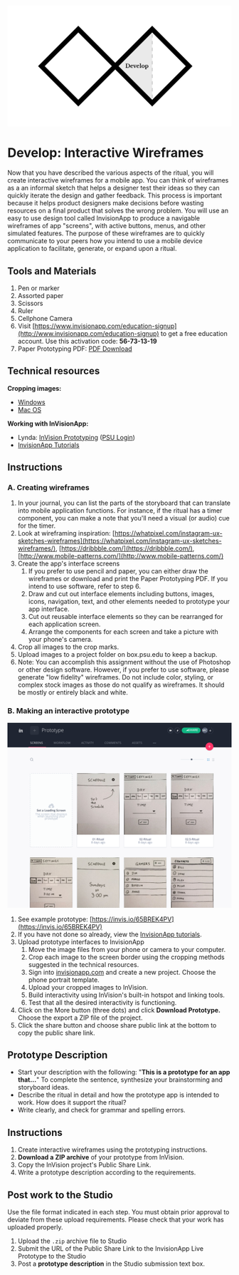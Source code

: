 ![Double Diamond Develop Phase graphic](/assets/dd-process-develop-1200px@2x.png)

# Develop: Interactive Wireframes

Now that you have described the various aspects of the ritual, you will create interactive wireframes for a mobile app. You can think of wireframes as a an informal sketch that helps a designer test their ideas so they can quickly iterate the design and gather feedback. This process is important because it helps product designers make decisions before wasting resources on a final product that solves the wrong problem. You will use an easy to use design tool called InvisionApp to produce a navigable wireframes of app "screens", with active buttons, menus, and other simulated features. The purpose of these wireframes are to quickly communicate to your peers how you intend to use a mobile device application to facilitate, generate, or expand upon a ritual.

## Tools and Materials

1. Pen or marker
2. Assorted paper
3. Scissors
4. Ruler
5. Cellphone Camera
6. Visit [https://www.invisionapp.com/education-signup](http://www.invisionapp.com/education-signup) to get a free education account. Use this activation code: **56-73-13-19**
7. Paper Prototyping PDF: [PDF Download](https://media.aanda.psu.edu/sites/media/aa/files/documents/ritual-project-appprototyping.pdf)

## Technical resources

**Cropping images:**

* [Windows](http://www.tech-recipes.com/rx/56624/how-to-rotate-crop-photos-in-windows-10/)
* [Mac OS](http://osxdaily.com/2014/06/16/crop-image-mac-preview/)

**Working with InVisionApp:**

* Lynda: [InVision Prototyping](https://www.lynda.com/Flinto-tutorials/Invision-prototyping/452520/493200-4.html) \([PSU Login](https://lynda.psu.edu)\)
* [InvisionApp Tutorials](https://projects.invisionapp.com/d/main#/learn)

## Instructions

### A. Creating wireframes

1. In your journal, you can list the parts of the storyboard that can translate into mobile application functions. For instance, if the ritual has a timer component, you can make a note that you'll need a visual (or audio) cue for the timer.
2. Look at wireframing inspiration: [https://whatpixel.com/instagram-ux-sketches-wireframes](https://whatpixel.com/instagram-ux-sketches-wireframes/), [https://dribbble.com/](https://dribbble.com/), [http://www.mobile-patterns.com/](http://www.mobile-patterns.com/)
3. Create the app's interface screens
   1. If you prefer to use pencil and paper, you can either draw the wireframes or download and print the Paper Prototyping PDF. If you intend to use software, refer to step 6.
   2. Draw and cut out interface elements including buttons, images, icons, navigation, text, and other elements needed to prototype your app interface.
   3. Cut out reusable interface elements so they can be rearranged for each application screen.
   4. Arrange the components for each screen and take a picture with your phone's camera.
4. Crop all images to the crop marks.
5. Upload images to a project folder on box.psu.edu to keep a backup.
6. Note: You can accomplish this assignment without the use of Photoshop or other design software. However, if you prefer to use software, please generate "low fidelity" wireframes. Do not include color, styling, or complex stock images as those do not qualify as wireframes. It should be mostly or entirely black and white.

### B. Making an interactive prototype

![InvisionApp project view](/assets/invision-proj-view.png)

1. See example prototype: [https://invis.io/65BREK4PV](https://invis.io/65BREK4PV)
2. If you have not done so already, view the [InvisionApp tutorials](/dmd100/node/1613).  
3. Upload prototype interfaces to InvisionApp
   1. Move the image files from your phone or camera to your computer.
   2. Crop each image to the screen border using the cropping methods suggested in the technical resources.
   3. Sign into [invisionapp.com](https://www.invisionapp.com/) and create a new project. Choose the phone portrait template.
   4. Upload your cropped images to InVision.
   5. Build interactivity using InVision's built-in hotspot and linking tools.
   6. Test that all the desired interactivity is functioning.
4. Click on the More button \(three dots\) and click **Download Prototype.** Choose the export a ZIP file of the project.
5. Click the share button and choose share public link at the bottom to copy the public share link.

## Prototype Description

* Start your description with the following: "**This is a prototype for an app that...**" To complete the sentence, synthesize your brainstorming and storyboard ideas.
* Describe the ritual in detail and how the prototype app is intended to work. How does it support the ritual?
* Write clearly, and check for grammar and spelling errors.

## Instructions

1. Create interactive wireframes using the prototyping instructions.
2. **Download a ZIP archive** of your prototype from InVision.
3. Copy the InVision project's  Public Share Link.
4. Write a prototype description according to the requirements.

## Post work to the Studio

Use the file format indicated in each step. You must obtain prior approval to deviate from these upload requirements. Please check that your work has uploaded properly.

1. Upload the `.zip` archive file to Studio 
2. Submit the URL of the Public Share Link to the InvisionApp Live Prototype to the Studio
3. Post a **prototype description** in the Studio submission text box.



